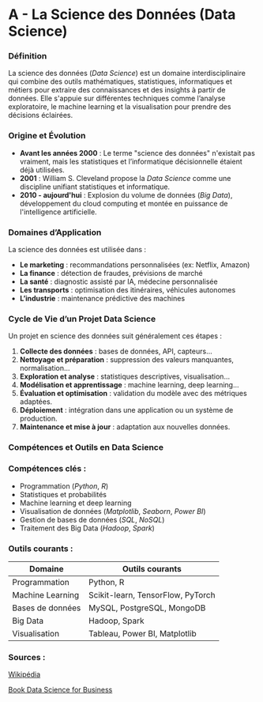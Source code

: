 # **A - La Science des Données (Data Science)**

### **Définition**

La science des données (*Data Science*) est un domaine interdisciplinaire qui combine des outils mathématiques, statistiques, informatiques et métiers pour extraire des connaissances et des insights à partir de données. Elle s'appuie sur différentes techniques comme l’analyse exploratoire, le machine learning et la visualisation pour prendre des décisions éclairées.

### **Origine et Évolution**

- **Avant les années 2000** : Le terme "science des données" n'existait pas vraiment, mais les statistiques et l’informatique décisionnelle étaient déjà utilisées.
- **2001** : William S. Cleveland propose la *Data Science* comme une discipline unifiant statistiques et informatique.
- **2010 - aujourd'hui** : Explosion du volume de données (*Big Data*), développement du cloud computing et montée en puissance de l'intelligence artificielle.

### **Domaines d’Application**

La science des données est utilisée dans :

- **Le marketing** : recommandations personnalisées (ex: Netflix, Amazon)
- **La finance** : détection de fraudes, prévisions de marché
- **La santé** : diagnostic assisté par IA, médecine personnalisée
- **Les transports** : optimisation des itinéraires, véhicules autonomes
- **L’industrie** : maintenance prédictive des machines

### **Cycle de Vie d’un Projet Data Science**

Un projet en science des données suit généralement ces étapes :

1. **Collecte des données** : bases de données, API, capteurs...
2. **Nettoyage et préparation** : suppression des valeurs manquantes, normalisation...
3. **Exploration et analyse** : statistiques descriptives, visualisation...
4. **Modélisation et apprentissage** : machine learning, deep learning...
5. **Évaluation et optimisation** : validation du modèle avec des métriques adaptées.
6. **Déploiement** : intégration dans une application ou un système de production.
7. **Maintenance et mise à jour** : adaptation aux nouvelles données.

### **Compétences et Outils en Data Science**

### **Compétences clés :**

- Programmation (*Python*, *R*)
- Statistiques et probabilités
- Machine learning et deep learning
- Visualisation de données (*Matplotlib*, *Seaborn*, *Power BI*)
- Gestion de bases de données (*SQL*, *NoSQL*)
- Traitement des Big Data (*Hadoop*, *Spark*)

### **Outils courants :**

| Domaine | Outils courants |
| --- | --- |
| Programmation | Python, R |
| Machine Learning | Scikit-learn, TensorFlow, PyTorch |
| Bases de données | MySQL, PostgreSQL, MongoDB |
| Big Data | Hadoop, Spark |
| Visualisation | Tableau, Power BI, Matplotlib |

### **Sources :**

[Wikipédia](https://fr.wikipedia.org/wiki/Science_des_donn%C3%A9es)

[Book Data Science for Business](https://books.google.fr/books?id=4ZctAAAAQBAJ&printsec=frontcover&redir_esc=y#v=onepage&q&f=false)